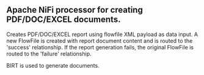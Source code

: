 ## Apache NiFi processor for creating PDF/DOC/EXCEL documents.

Creates PDF/DOC/EXCEL report using flowfile XML payload as data input. A new FlowFile is created with report document content and is routed to the 'success' relationship. If the report generation fails, the original FlowFile is routed to the 'failure' relationship.

BIRT is used to generate documents.
